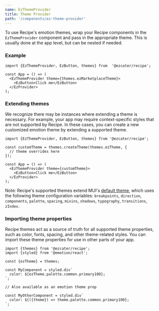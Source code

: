 ```yaml
---
name: EzThemeProvider
title: Theme Provider
path: '/components/ez-theme-provider'
---
```


To use Recipe's emotion themes, wrap your Recipe components in the `EzThemeProvider` component and pass in the appropriate theme. This is usually done at the app level, but can be nested if needed.

### Example

```tsx
import {EzThemeProvider, EzButton, themes} from  '@ezcater/recipe';

const App = () => (
  <EzThemeProvider theme={themes.ezMarketplaceTheme}>
    <EzButton>Click me</EzButton>
  </EzProvider>
);
```

### Extending themes

<EzAlert headline="Warning" tagline="Extending themes can make future upgrade paths more difficult and should only be done when there is a valid use case to do so. If you'd like to suggest a change to a supported theme, please reach out to the Recipe team." use="warning" ></EzAlert>

We recognize there may be instances where extending a theme is necessary. For example, your app may require context-specific styles that are not supported by Recipe. In these cases, you can create a new customized emotion theme by extending a supported theme.

```tsx
import {EzThemeProvider, EzButton, themes} from '@ezcater/recipe';

const customTheme = themes.createTheme(themes.ezTheme, {
  // theme overrides here
});

const App = () => (
  <EzThemeProvider theme={customTheme}>
    <EzButton>Click me</EzButton>
  </EzProvider>
);
```

Note: Recipe's supported themes extend MUI's [default theme](https://mui.com/customization/default-theme/), which uses the following theme configuration variables: `breakpoints`, `direction`, `components`, `palette`, `spacing`, `mixins`, `shadows`, `typography`, `transitions`, `zIndex`.

<EzAlert headline="Warning" tagline="Overwriting these configuration variables may result in unexpected behavior or change how the theme functions." use="warning" ></EzAlert>

### Importing theme properties

Recipe themes act as a source of truth for all supported theme properties, such as color, fonts, spacing, and other theme-related styles. You can import these theme properties for use in other parts of your app.

```tsx
import {themes} from '@ezcater/recipe';
import {styled} from '@emotion/react';

const {ezTheme} = themes;

const MyComponent = styled.div`
  color: ${ezTheme.palette.common.primary100};
`;

// Also available as an emotion theme prop

const MyOtherComponent = styled.div`
  color: ${({theme}) => theme.palette.common.primary100};
`;
```
